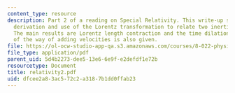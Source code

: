 ```yaml
---
content_type: resource
description: Part 2 of a reading on Special Relativity. This write-up summarizes the
  derivation and use of the Lorentz transformation to relate two inertial frames.
  The main results are Lorentz length contraction and the time dilation. The derivation
  of the way of adding velocities is also given.
file: https://ol-ocw-studio-app-qa.s3.amazonaws.com/courses/8-022-physics-ii-electricity-and-magnetism-fall-2004/dfcee2a83ac572c2a3187b1dd0ffab23_relativity2.pdf
file_type: application/pdf
parent_uid: 5d4b2273-dee5-13e6-6e9f-e2defdf1e72b
resourcetype: Document
title: relativity2.pdf
uid: dfcee2a8-3ac5-72c2-a318-7b1dd0ffab23
---
```

